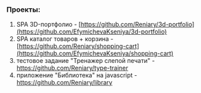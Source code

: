 
### Проекты:
1. SPA 3D-портфолио - [https://github.com/Reniary/3d-portfolio](https://github.com/EfymichevaKseniya/3d-portfolio)
2. SPA каталог товаров + корзина - [https://github.com/Reniary/shopping-cart](https://github.com/EfymichevaKseniya/shopping-cart)
3. тестовое задание "Тренажер слепой печати" - https://github.com/Reniary/type-trainer
4. приложение "Библиотека" на javascript - https://github.com/Reniary/library


